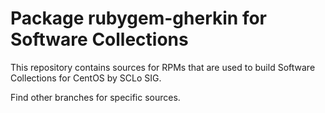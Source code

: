 # Package rubygem-gherkin for Software Collections

This repository contains sources for RPMs that are used
to build Software Collections for CentOS by SCLo SIG.

Find other branches for specific sources.
